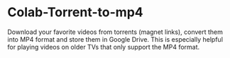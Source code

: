# Colab-Torrent-to-mp4
Download your favorite videos from torrents (magnet links), convert them into MP4 format and store them in Google Drive. This is especially helpful for playing videos on older TVs that only support the MP4 format.
